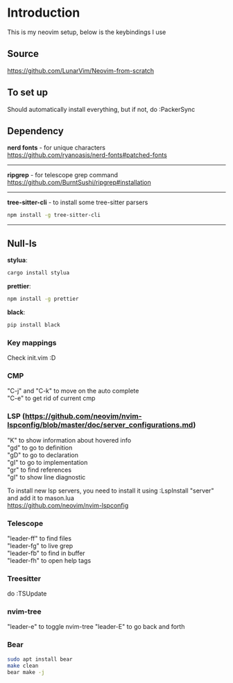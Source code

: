 # Introduction

This is my neovim setup, below is the keybindings I use

## Source

https://github.com/LunarVim/Neovim-from-scratch

## To set up

Should automatically install everything, but if not, do :PackerSync  

## Dependency

**nerd fonts** - for unique characters  
https://github.com/ryanoasis/nerd-fonts#patched-fonts  

---

**ripgrep** - for telescope grep command  
https://github.com/BurntSushi/ripgrep#installation

--- 

**tree-sitter-cli** - to install some tree-sitter parsers  
```bash
npm install -g tree-sitter-cli
```

---

## Null-ls

**stylua**:  
```bash
cargo install stylua
```

**prettier**:  
```bash
npm install -g prettier
```

**black**:  
```bash
pip install black
```

### Key mappings

Check init.vim :D 

### CMP 

"C-j" and "C-k" to move on the auto complete  
"C-e" to get rid of current cmp  

### LSP (https://github.com/neovim/nvim-lspconfig/blob/master/doc/server_configurations.md)

"K" to show information about hovered info  
"gd" to go to definition  
"gD" to go to declaration  
"gI" to go to implementation  
"gr" to find references  
"gl" to show line diagnostic  

To install new lsp servers, you need to install it using :LspInstall "server" and add it to mason.lua  
https://github.com/neovim/nvim-lspconfig  

### Telescope

"leader-ff" to find files  
"leader-fg" to live grep  
"leader-fb" to find in buffer  
"leader-fh" to open help tags  

### Treesitter

do :TSUpdate

### nvim-tree

"leader-e" to toggle nvim-tree
"leader-E" to go back and forth

### Bear

```bash
sudo apt install bear
make clean
bear make -j
```
